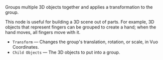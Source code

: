 Groups multiple 3D objects together and applies a transformation to the group.

This node is useful for building a 3D scene out of parts. For example, 3D objects that represent fingers can be grouped to create a hand; when the hand moves, all fingers move with it.

   - `Transform` — Changes the group's translation, rotation, or scale, in Vuo Coordinates.
   - `Child Objects` — The 3D objects to put into a group.
